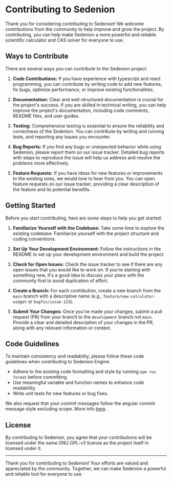# Contributing to Sedenion

Thank you for considering contributing to Sedenion! We welcome contributions from the community to help improve and grow the project. By contributing, you can help make Sedenion a more powerful and reliable scientific calculator and CAS solver for everyone to use.

## Ways to Contribute

There are several ways you can contribute to the Sedenion project:

1. **Code Contributions:** If you have experience with typescript and react programming, you can contribute by writing code to add new features, fix bugs, optimize performance, or improve existing functionalities.

2. **Documentation:** Clear and well-structured documentation is crucial for the project's success. If you are skilled in technical writing, you can help improve the project's documentation, including code comments, README files, and user guides.

3. **Testing:** Comprehensive testing is essential to ensure the reliability and correctness of the Sedenion. You can contribute by writing and running tests, and reporting any issues you encounter.

4. **Bug Reports:** If you find any bugs or unexpected behavior while using Sedenion, please report them on our issue tracker. Detailed bug reports with steps to reproduce the issue will help us address and resolve the problems more effectively.

5. **Feature Requests:** If you have ideas for new features or improvements to the existing ones, we would love to hear from you. You can open feature requests on our issue tracker, providing a clear description of the feature and its potential benefits.

## Getting Started

Before you start contributing, here are some steps to help you get started:

1. **Familiarize Yourself with the Codebase:** Take some time to explore the existing codebase. Familiarize yourself with the project structure and coding conventions.

2. **Set Up Your Development Environment:** Follow the instructions in the README to set up your development environment and build the project.

3. **Check for Open Issues:** Check the issue tracker to see if there are any open issues that you would like to work on. If you're starting with something new, it's a good idea to discuss your plans with the community first to avoid duplication of effort.

4. **Create a Branch:** For each contribution, create a new branch from the `main` branch with a descriptive name (e.g., `feature/new-calculator-widget` or `bugfix/issue-123`).

5. **Submit Your Changes:** Once you've made your changes, submit a pull request (PR) from your branch to the `development` branch not `main`. Provide a clear and detailed description of your changes in the PR, along with any relevant information or context.

## Code Guidelines

To maintain consistency and readability, please follow these code guidelines when contributing to Sedenion Engine:

-   Adhere to the existing code formatting and style by running `npm run format` before committing.
-   Use meaningful variable and function names to enhance code readability.
-   Write unit tests for new features or bug fixes.

We also request that your commit messages follow the angular commit message style excluding scope. More info [here](https://gist.github.com/brianclements/841ea7bffdb01346392c).

## License

By contributing to Sedenion, you agree that your contributions will be licensed under the same GNU GPL-v3 license as the project itself in licensed under it.

---

Thank you for contributing to Sedenion! Your efforts are valued and appreciated by the community. Together, we can make Sedenion a powerful and reliable tool for everyone to use.
